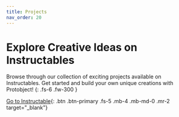 ```yaml
---
title: Projects
nav_order: 20
---
```


# Explore Creative Ideas on Instructables  

Browse through our collection of exciting projects available on Instructables. Get started and build your own unique creations with Protobject! 
{: .fs-6 .fw-300 }

[Go to Instructable](https://www.instructables.com/member/Protobject/){: .btn .btn-primary .fs-5 .mb-4 .mb-md-0 .mr-2 target="_blank"}
